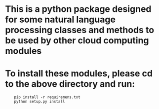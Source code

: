 # This is a python package designed for some natural language processing classes and methods to be used by other cloud computing modules

# To install these modules, please cd to the above directory and run:
	
		pip install -r requiremens.txt
 		python setup.py install